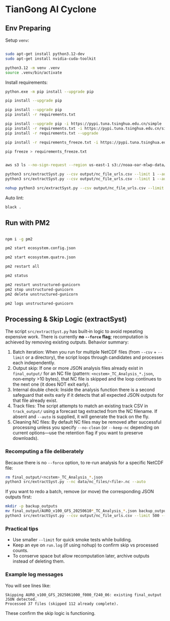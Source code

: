 
# TianGong AI Cyclone

## Env Preparing

Setup `venv`:

```bash

sudo apt-get install python3.12-dev
sudo apt-get install nvidia-cuda-toolkit

python3.12 -m venv .venv
source .venv/bin/activate
```

Install requirements:

```bash
python.exe -m pip install --upgrade pip

pip install --upgrade pip

pip install --upgrade pip
pip install -r requirements.txt

pip install --upgrade pip -i https://pypi.tuna.tsinghua.edu.cn/simple
pip install -r requirements.txt -i https://pypi.tuna.tsinghua.edu.cn/simple
pip install -r requirements.txt --upgrade

pip install -r requirements_freeze.txt -i https://pypi.tuna.tsinghua.edu.cn/simple

pip freeze > requirements_freeze.txt


aws s3 ls --no-sign-request --region us-east-1 s3://noaa-oar-mlwp-data/

python3 src/extractSyst.py --csv output/nc_file_urls.csv --limit 1 --auto
python3 src/extractSyst.py --csv output/nc_file_urls.csv --limit 1 --auto --no-clean

nohup python3 src/extractSyst.py --csv output/nc_file_urls.csv --limit 500 --auto > run.log 2>&1 &

```

Auto lint:
```bash
black .
```

## Run with PM2

```bash

npm i -g pm2

pm2 start ecosystem.config.json

pm2 start ecosystem.quatro.json

pm2 restart all

pm2 status

pm2 restart unstructured-gunicorn
pm2 stop unstructured-gunicorn
pm2 delete unstructured-gunicorn

pm2 logs unstructured-gunicorn
```

## Processing & Skip Logic (extractSyst)

The script `src/extractSyst.py` has built‑in logic to avoid repeating expensive work. There is currently **no `--force` flag**; recomputation is achieved by removing existing outputs. Behavior summary:

1. Batch iteration: When you run for multiple NetCDF files (from `--csv` + `--limit` or a directory), the script loops through candidates and processes each independently.
2. Output skip: If one or more JSON analysis files already exist in `final_output/` for an NC file (pattern: `<ncstem>_TC_Analysis_*.json`, non‑empty >10 bytes), that NC file is skipped and the loop continues to the next one (it does NOT exit early).
3. Internal double check: Inside the analysis function there is a second safeguard that exits early if it detects that all expected JSON outputs for that file already exist.
4. Track files: The script attempts to match an existing track CSV in `track_output/` using a forecast tag extracted from the NC filename. If absent and `--auto` is supplied, it will generate the track on the fly.
5. Cleaning NC files: By default NC files may be removed after successful processing unless you specify `--no-clean` (or `--keep-nc` depending on current options—use the retention flag if you want to preserve downloads).

### Recomputing a file deliberately
Because there is no `--force` option, to re-run analysis for a specific NetCDF file:

```bash
rm final_output/<ncstem>_TC_Analysis_*.json
python3 src/extractSyst.py --nc data/nc_files/<file>.nc --auto
```

If you want to redo a batch, remove (or move) the corresponding JSON outputs first:

```bash
mkdir -p backup_outputs
mv final_output/AURO_v100_GFS_20250610*_TC_Analysis_*.json backup_outputs/
python3 src/extractSyst.py --csv output/nc_file_urls.csv --limit 500 --auto
```

### Practical tips
- Use smaller `--limit` for quick smoke tests while building.
- Keep an eye on `run.log` (if using nohup) to confirm skip vs processed counts.
- To conserve space but allow recomputation later, archive outputs instead of deleting them.

### Example log messages
You will see lines like:
```
Skipping AURO_v100_GFS_2025061000_f000_f240_06: existing final_output JSON detected.
Processed 37 files (skipped 112 already complete).
```
These confirm the skip logic is functioning.

